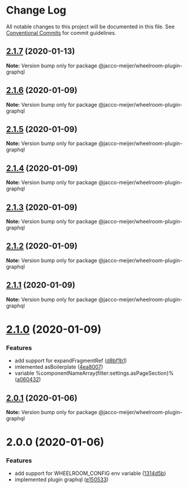 # Change Log

All notable changes to this project will be documented in this file.
See [Conventional Commits](https://conventionalcommits.org) for commit guidelines.

## [2.1.7](https://github.com/jaccomeijer/wheelroom/compare/@jacco-meijer/wheelroom-plugin-graphql@2.1.6...@jacco-meijer/wheelroom-plugin-graphql@2.1.7) (2020-01-13)

**Note:** Version bump only for package @jacco-meijer/wheelroom-plugin-graphql





## [2.1.6](https://github.com/jaccomeijer/wheelroom/compare/@jacco-meijer/wheelroom-plugin-graphql@2.1.5...@jacco-meijer/wheelroom-plugin-graphql@2.1.6) (2020-01-09)

**Note:** Version bump only for package @jacco-meijer/wheelroom-plugin-graphql





## [2.1.5](https://github.com/jaccomeijer/wheelroom/compare/@jacco-meijer/wheelroom-plugin-graphql@2.1.4...@jacco-meijer/wheelroom-plugin-graphql@2.1.5) (2020-01-09)

**Note:** Version bump only for package @jacco-meijer/wheelroom-plugin-graphql





## [2.1.4](https://github.com/jaccomeijer/wheelroom/compare/@jacco-meijer/wheelroom-plugin-graphql@2.1.3...@jacco-meijer/wheelroom-plugin-graphql@2.1.4) (2020-01-09)

**Note:** Version bump only for package @jacco-meijer/wheelroom-plugin-graphql





## [2.1.3](https://github.com/jaccomeijer/wheelroom/compare/@jacco-meijer/wheelroom-plugin-graphql@2.1.2...@jacco-meijer/wheelroom-plugin-graphql@2.1.3) (2020-01-09)

**Note:** Version bump only for package @jacco-meijer/wheelroom-plugin-graphql





## [2.1.2](https://github.com/jaccomeijer/wheelroom/compare/@jacco-meijer/wheelroom-plugin-graphql@2.1.1...@jacco-meijer/wheelroom-plugin-graphql@2.1.2) (2020-01-09)

**Note:** Version bump only for package @jacco-meijer/wheelroom-plugin-graphql





## [2.1.1](https://github.com/jaccomeijer/wheelroom/compare/@jacco-meijer/wheelroom-plugin-graphql@2.1.0...@jacco-meijer/wheelroom-plugin-graphql@2.1.1) (2020-01-09)

**Note:** Version bump only for package @jacco-meijer/wheelroom-plugin-graphql





# [2.1.0](https://github.com/jaccomeijer/wheelroom/compare/@jacco-meijer/wheelroom-plugin-graphql@2.0.1...@jacco-meijer/wheelroom-plugin-graphql@2.1.0) (2020-01-09)


### Features

* add support for expandFragmentRef ([d8bf1b1](https://github.com/jaccomeijer/wheelroom/commit/d8bf1b1))
* imlemented asBoilerplate ([4ea8007](https://github.com/jaccomeijer/wheelroom/commit/4ea8007))
* variable %componentNameArray(filter:settings.asPageSection)% ([a060432](https://github.com/jaccomeijer/wheelroom/commit/a060432))





## [2.0.1](https://github.com/jaccomeijer/wheelroom/compare/@jacco-meijer/wheelroom-plugin-graphql@2.0.0...@jacco-meijer/wheelroom-plugin-graphql@2.0.1) (2020-01-06)

**Note:** Version bump only for package @jacco-meijer/wheelroom-plugin-graphql





# 2.0.0 (2020-01-06)


### Features

* add support for WHEELROOM_CONFIG env variable ([1314d5b](https://github.com/jaccomeijer/wheelroom/commit/1314d5b8a076e87126a51b6fb396d91a3e1eaab5))
* implemented plugin graphql ([e150533](https://github.com/jaccomeijer/wheelroom/commit/e15053382562e2fde4e3a9fc92753bf969ac5cde))
